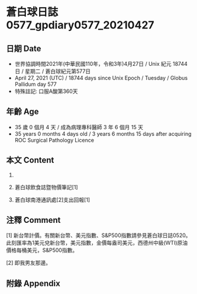 [_metadata_:encoding]: - "utf-8"
[_metadata_:language]: - "zh-Hant-TW"
[_metadata_:fileformat]: - "markdown"
[_metadata_:MIME_type]: - "text/plain"
[_metadata_:markdown_version]: - "commonmark version 0.29"
[_metadata_:markdown_spec]: - "https://spec.commonmark.org/0.29/"

# 蒼白球日誌0577_gpdiary0577_20210427 #

## 日期 Date ##

* 世界協調時間2021年(中華民國110年，令和3年)4月27日 / Unix 紀元 18744 日 / 星期二 / 蒼白球紀元第577日
* April 27, 2021 (UTC) / 18744 days since Unix Epoch / Tuesday / Globus Pallidum day 577
* 特殊註記: 口服A酸第360天

## 年齡 Age ##

* 35 歲 0 個月 4 天 / 成為病理專科醫師 3 年 6 個月 15 天
* 35 years 0 months 4 days old / 3 years 6 months 15 days after acquiring ROC Surgical Pathology Licence

## 本文 Content ##

1. 

    
2. 蒼白球飲食誌暨物價筆記[1]

    
3. 蒼白球南港通訊處[2]支出回報[1]

    

## 注釋 Comment ##

[1] 新台幣計價。有關新台幣、美元指數、S&P500指數請參見蒼白球日誌0520。此刻匯率為1美元兌新台幣，美元指數，金價每盎司美元，西德州中級(WTI)原油價格每桶美元，S&P500指數。


[2] 即我男友那邊。



## 附錄 Appendix ##

